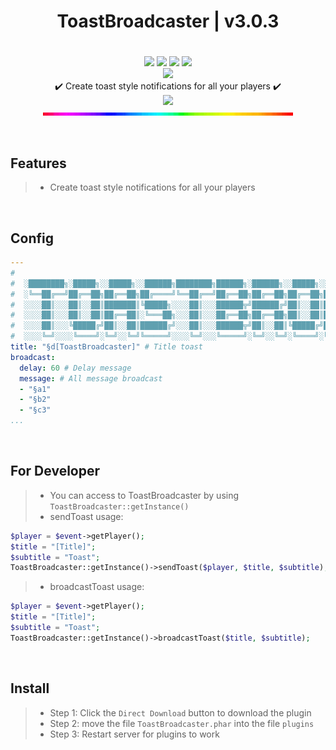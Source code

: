 <div align="center">
<h1>ToastBroadcaster | v3.0.3<h1>
</div>
<p align="center">
<a href="https://poggit.pmmp.io/p/ToastBroadcaster"><img src="https://poggit.pmmp.io/shield.state/ToastBroadcaster"></a>
<a href="https://poggit.pmmp.io/p/ToastBroadcaster"><img src="https://poggit.pmmp.io/shield.api/ToastBroadcaster"></a>
<a href="https://poggit.pmmp.io/p/ToastBroadcaster"><img src="https://poggit.pmmp.io/shield.dl.total/ToastBroadcaster"></a>
<a href="https://poggit.pmmp.io/p/ToastBroadcaster"><img src="https://poggit.pmmp.io/shield.dl/ToastBroadcaster"></a>
<br>

<img src="https://github.com/NoobMCBG/ToastBroadcaster/blob/main/rainbow.gif">
<br>
✔️ Create toast style notifications for all your players ✔️
<br>
<img src="https://github.com/NoobMCBG/ToastBroadcaster/blob/main/toast.png"/>
<br>

<img src="https://github.com/NoobMCBG/KillDeathSound/blob/main/rainbow.gif">
</p>

<br>

## Features
>- Create toast style notifications for all your players
  
<br>

## Config
```yaml
---
#  
#  ░████████╗░█████╗░░█████╗░░██████╗████████╗██████╗░██████╗░░█████╗░░█████╗░██████╗░░█████╗░░█████╗░░██████╗████████╗███████╗██████╗░
#  ░╚══██╔══╝██╔══██╗██╔══██╗██╔════╝╚══██╔══╝██╔══██╗██╔══██╗██╔══██╗██╔══██╗██╔══██╗██╔══██╗██╔══██╗██╔════╝╚══██╔══╝██╔════╝██╔══██╗
#  ░░░░██║░░░██║░░██║███████║╚█████╗░░░░██║░░░██████╦╝██████╔╝██║░░██║███████║██║░░██║██║░░╚═╝███████║╚█████╗░░░░██║░░░█████╗░░██████╔╝
#  ░░░░██║░░░██║░░██║██╔══██║░╚═══██╗░░░██║░░░██╔══██╗██╔══██╗██║░░██║██╔══██║██║░░██║██║░░██╗██╔══██║░╚═══██╗░░░██║░░░██╔══╝░░██╔══██╗
#  ░░░░██║░░░╚█████╔╝██║░░██║██████╔╝░░░██║░░░██████╦╝██║░░██║╚█████╔╝██║░░██║██████╔╝╚█████╔╝██║░░██║██████╔╝░░░██║░░░███████╗██║░░██║
#  ░░░░╚═╝░░░░╚════╝░╚═╝░░╚═╝╚═════╝░░░░╚═╝░░░╚═════╝░╚═╝░░╚═╝░╚════╝░╚═╝░░╚═╝╚═════╝░░╚════╝░╚═╝░░╚═╝╚═════╝░░░░╚═╝░░░╚══════╝╚═╝░░╚═╝
title: "§d[ToastBroadcaster]" # Title toast
broadcast:
  delay: 60 # Delay message
  message: # All message broadcast
  - "§a1"
  - "§b2"
  - "§c3"
...
```

<br>

## For Developer
>- You can access to ToastBroadcaster by using ```ToastBroadcaster::getInstance()```
>- sendToast usage:
```php
$player = $event->getPlayer();
$title = "[Title]";
$subtitle = "Toast";
ToastBroadcaster::getInstance()->sendToast($player, $title, $subtitle);
```

>- broadcastToast usage:
```php
$player = $event->getPlayer();
$title = "[Title]";
$subtitle = "Toast";
ToastBroadcaster::getInstance()->broadcastToast($title, $subtitle);
```

<br>

## Install
>- Step 1: Click the `Direct Download` button to download the plugin
>- Step 2: move the file `ToastBroadcaster.phar` into the file `plugins`
>- Step 3: Restart server for plugins to work
